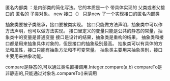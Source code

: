 
匿名内部类 ：是内部类的简化写法。它的本质是一个 带具体实现的 父类或者父接口的 匿名的 子类对象。
new 接口（）  只是new 了一个实现接口的匿名内部类

抽象类要被子类继承，接口要被类实现。
接口只能做方法声明，抽象类中可以作方法声明，也可以做方法实现。
接口里定义的变量只能是公共的静态的常量，抽象类中的变量是普通变量
接口是设计的结果，抽象类是重构的结果。
抽象类和接口都是用来抽象具体对象的，但是接口的抽象级别最高。
抽象类可以有具体的方法和属性，接口只能有抽象方法和不可变常量。
抽象类主要用来抽象类别，接口主要用来抽象功能。

compare是静态的,可以通过类名直接调用.Integer.compare(a,b)
compareTo是非静态的,只能通过对象名.compareTo()来调用